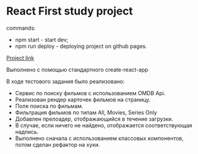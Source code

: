 # React First study project

commands:
* npm start - start dev;
* npm run deploy - deploying project on github pages.

[Project link](https://ars28fox.github.io/react-First-project/)

Выполнено с помощью стандартного create-react-app

В ходе тестового задания было реализовано:

* Сервис по поиску фильмов с использованием OMDB Api. 
* Реализован рендер карточек фильмов на страницу.
* Поле поиска по фильмам.
* Фильтрация фильмов по типам All, Movies, Series Only
* Добавлен прелоадер, отображающийся в течение загрузки.
* В случае, если ничего не найдено, отображается соответствующая надпись.
* Выполнено сначала с использованием классовых компонентов, потом сделан рефактор на хуки.

